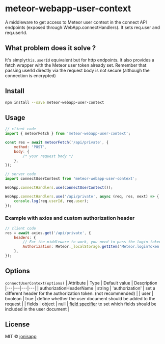 # meteor-webapp-user-context

A middleware to get access to Meteor user context in the connect API endpoints (exposed through WebApp.connectHandlers). It sets req.user and req.userId.

## What problem does it solve ?

It's simply`this.userId` equivalent but for http endpoints. It also provides a fetch wrapper with the Meteor user token already set.
Remember that passing userId directly via the request body is not secure (although the connection is encrypted)

## Install

```bash
npm install --save meteor-webapp-user-context
```

## Usage

```js
// client code
import { meteorFetch } from 'meteor-webapp-user-context';

const res = await meteorFetch('/api/private', {
	method: 'POST',
	body: {
		/* your request body */
	},
});

// server code
import connectUserContext from 'meteor-webapp-user-context';

WebApp.connectHandlers.use(connectUserContext());

WebApp.connectHandlers.use('/api/private', async (req, res, next) => {
	console.log(req.userId, req.user);
});
```

### Example with axios and custom authorization header

```js
// client code
res = await axios.get('/api/private', {
	headers: {
		// For the middleware to work, you need to pass the login token in "Authorization" header.
		Authorization: Meteor._localStorage.getItem('Meteor.loginToken'),
	},
});
```

## Options

`connectUserContext(options)`
| Attribute | Type | Default value | Description
|---|---|---|---|
| authorizationHeaderName | string | 'authorization' | set a different header for the authorization token. (not recommended) |
| user | boolean | true | define whether the user document should be added to the request |
| fields | object | null | [field specifier](https://docs.meteor.com/api/collections.html#fieldspecifiers) to set which fields should be included in the user document |

## License

MIT © [jonisapp](https://github.com/jonisapp)
